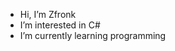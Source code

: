 -  Hi, I’m Zfronk
-  I’m interested in C#
-  I’m currently learning programming

<!---
zfronk/zfronk is a ✨ special ✨ repository because its `README.md` (this file) appears on your GitHub profile.
You can click the Preview link to take a look at your changes.
--->

